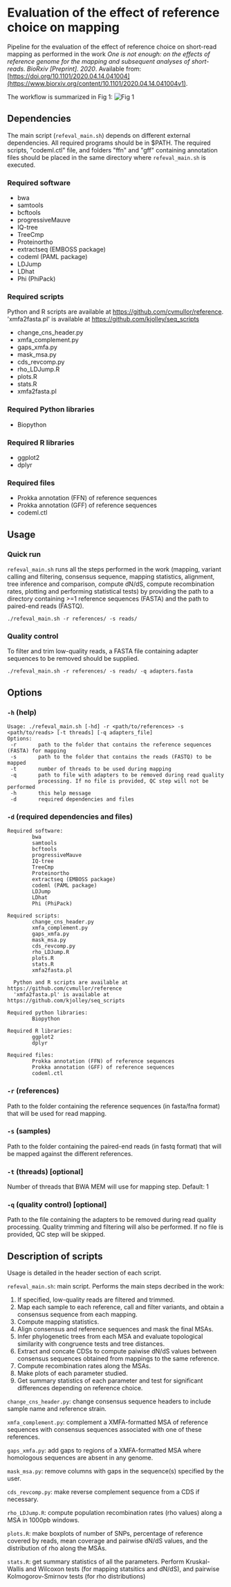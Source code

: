 # Evaluation of the effect of reference choice on mapping
Pipeline for the evaluation of the effect of reference choice on short-read mapping as performed in the work *One is not enough: on the effects of reference genome for the mapping and subsequent analyses of short-reads. BioRxiv [Preprint]. 2020*. Available from: [https://doi.org/10.1101/2020.04.14.041004](https://www.biorxiv.org/content/10.1101/2020.04.14.041004v1).

The workflow is summarized in Fig 1:
![Fig 1](Fig1_overview.png)

## Dependencies

The main script (`refeval_main.sh`) depends on different external dependencies. All required programs should be in $PATH. The required scripts, "codeml.ctl" file, and folders "ffn" and "gff" containing annotation files should be placed in the same directory where `refeval_main.sh` is executed.

### Required software
* bwa
* samtools
* bcftools
* progressiveMauve
* IQ-tree
* TreeCmp
* Proteinortho
* extractseq (EMBOSS package)
* codeml (PAML package)
* LDJump
* LDhat
* Phi (PhiPack)

### Required scripts
Python and R scripts are available at https://github.com/cvmullor/reference. 'xmfa2fasta.pl' is available at https://github.com/kjolley/seq_scripts
  
* change_cns_header.py
* xmfa_complement.py
* gaps_xmfa.py
* mask_msa.py
* cds_revcomp.py
* rho_LDJump.R
* plots.R
* stats.R
* xmfa2fasta.pl

### Required Python libraries
* Biopython

### Required R libraries
* ggplot2
* dplyr

### Required files
* Prokka annotation (FFN) of reference sequences
* Prokka annotation (GFF) of reference sequences
* codeml.ctl

## Usage

### Quick run

`refeval_main.sh` runs all the steps performed in the work (mapping, variant calling and filtering, consensus sequence, mapping statistics, alignment, tree inference and comparison, compute dN/dS, compute recombination rates, plotting and performing statistical tests) by providing the path to a directory containing >=1 reference sequences (FASTA) and the path to paired-end reads (FASTQ).

`./refeval_main.sh -r references/ -s reads/`

### Quality control

To filter and trim low-quality reads, a FASTA file containing adapter sequences to be removed should be supplied.

`./refeval_main.sh -r references/ -s reads/ -q adapters.fasta`

## Options

### `-h` (help)
```
Usage: ./refeval_main.sh [-hd] -r <path/to/references> -s <path/to/reads> [-t threads] [-q adapters_file]
Options:
 -r       path to the folder that contains the reference sequences (FASTA) for mapping
 -s       path to the folder that contains the reads (FASTQ) to be mapped
 -t       number of threads to be used during mapping
 -q       path to file with adapters to be removed during read quality
          processing. If no file is provided, QC step will not be performed
 -h       this help message
 -d       required dependencies and files
```

### `-d` (required dependencies and files)
```
Required software:
        bwa
        samtools
        bcftools
        progressiveMauve
        IQ-tree
        TreeCmp
        Proteinortho
        extractseq (EMBOSS package)
        codeml (PAML package)
        LDJump
        LDhat
        Phi (PhiPack)

Required scripts:
        change_cns_header.py
        xmfa_complement.py
        gaps_xmfa.py
        mask_msa.py
        cds_revcomp.py
        rho_LDJump.R
        plots.R
        stats.R
        xmfa2fasta.pl

  Python and R scripts are available at https://github.com/cvmullor/reference
  'xmfa2fasta.pl' is available at https://github.com/kjolley/seq_scripts

Required python libraries:
        Biopython

Required R libraries:
        ggplot2
        dplyr

Required files:
        Prokka annotation (FFN) of reference sequences
        Prokka annotation (GFF) of reference sequences
        codeml.ctl
```

### `-r` (references)
Path to the folder containing the reference sequences (in fasta/fna format) that will be used for read mapping.

### `-s` (samples)
Path to the folder containing the paired-end reads (in fastq format) that will be mapped against the different references.

### `-t` (threads) [optional]
Number of threads that BWA MEM will use for mapping step. Default: 1

### `-q` (quality control) [optional]
Path to the file containing the adapters to be removed during read quality processing. Quality trimming and filtering will also be performed.
If no file is provided, QC step will be skipped.

## Description of scripts

Usage is detailed in the header section of each script.

`refeval_main.sh`: main script. Performs the main steps decribed in the work:
  1) If specified, low-quality reads are filtered and trimmed.
  2) Map each sample to each reference, call and filter variants, and obtain a consensus sequence from each mapping.
  3) Compute mapping statistics.
  4) Align consensus and reference sequences and mask the final MSAs.
  5) Infer phylogenetic trees from each MSA and evaluate topological similarity with congruence tests and tree distances.
  6) Extract and concate CDSs to compute paiwise dN/dS values between consensus sequences obtained from mappings to the same reference.
  7) Compute recombination rates along the MSAs.
  8) Make plots of each parameter studied.
  9) Get summary statistics of each parameter and test for significant differences depending on reference choice.

`change_cns_header.py`: change consensus sequence headers to include sample name and reference strain.

`xmfa_complement.py`: complement a XMFA-formatted MSA of reference sequences with consensus sequences associated with one of these references.

`gaps_xmfa.py`: add gaps to regions of a XMFA-formatted MSA where homologous sequences are absent in any genome. 

`mask_msa.py`: remove columns with gaps in the sequence(s) specified by the user.

`cds_revcomp.py`: make reverse complement sequence from a CDS if necessary.

`rho_LDJump.R`: compute population recombination rates (rho values) along a MSA in 1000pb windows.

`plots.R`: make boxplots of number of SNPs, percentage of reference covered by reads, mean coverage and pairwise dN/dS values, and the distribution of rho along the MSAs.

`stats.R`: get summary statistics of all the parameters. Perform Kruskal-Wallis and Wilcoxon tests (for mapping statsitics and dN/dS), and pairwise Kolmogorov-Smirnov tests (for rho distributions)


